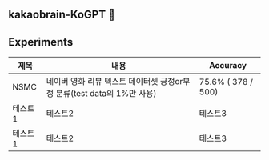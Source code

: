 ## kakaobrain-KoGPT 🐣


## Experiments
|제목|내용|Accuracy|
|------|---|---|
|NSMC|네이버 영화 리뷰 텍스트 데이터셋 긍정or부정 분류(test data의 1%만 사용)|75.6% ( 378 / 500)|
|테스트1|테스트2|테스트3|
|테스트1|테스트2|테스트3|


